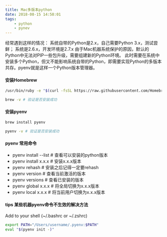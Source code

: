 ```yaml
---
title: Mac多版本python
date: 2018-08-15 14:58:01
tags: 
    - python
    - pynev
---
```

经常遇到这样的情况：
系统自带的Python是2.x，自己需要Python 3.x，测试尝鲜；
系统是2.6.x，开发环境是2.7.x
由于Mac机器系统保护的原因，默认的Python中无法对PIP一些包升级，需要组建新的Python环境。
此时需要在系统中安装多个Python，但又不能影响系统自带的Python，即需要实现Python的多版本共存。pyenv就是这样一个Python版本管理器。
#### 安装Homebrew
```bash
/usr/bin/ruby -e "$(curl -fsSL https://raw.githubusercontent.com/Homebrew/install/master/install)"
```
```bash
brew -v # 验证是否安装成功
```
#### 安装pyenv
```bash
brew install pyenv
```
```bash
pyenv -v # 验证是否安装成功
```
#### pyenv 常用命令
*  pyenv install --list # 查看可以安装的python版本
*   pyenv install x.x.x # 安装x.x.x版本
* pyenv rehash   # 安装之后记得一定要rehash
* pyenv version # 查看当前激活的版本
* pyenv versions # 查看已安装的版本
* pyenv global x.x.x # 将全局切换为x.x.x版本
* pyenv local x.x.x # 将当前用户切换为x.x.x版本

#### tips  某些机器pyenv命令不生效的解决方法
Add to your shell (~/.bashrc or ~/.zshrc) 

```bash
export PATH="/Users/username/.pyenv:$PATH"
eval "$(pyenv init -)"
```


